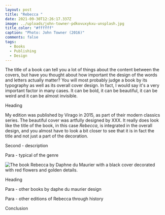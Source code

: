 ```yaml
---
layout: post
title: "Rebecca "
date: 2021-09-30T12:26:17.337Z
image: ../uploads/john-towner-pdkovuxykxu-unsplash.jpg
title_color: "#ffffff"
caption: "Photo: John Towner (2016)"
comments: false
tags:
  - Books
  - Publishing
  - Design
---
```

The title of a book can tell you a lot of things about the content between the covers, but have you thought about how important the design of the words and letters actually matter? You will most probably judge a book by its typography as well as its overall cover design. In fact, I would say it's a very important factor in many cases. It can be bold, it can be beautiful, it can be weird and it can be almost invisible. 

Heading

My edition was published by Virago in 2015, as part of their modern classics series. The beautiful cover was artfully designed by XXX. It really does look like the title of the book, in this case *Rebecca*, is integrated in the overall design, and you almost have to look a bit closer to see that it is in fact the title and not just a part of the decoration. 

Second - description 

Para - typical of the genre

![The book Rebecca by Daphne du Maurier with a black cover decorated with red flowers and golden details.](../uploads/img_2384.jpg "Du Maurier's most famous novel Rebecca, with a cover designed by XXX")

Heading

Para - other books by daphe du maurier design

Para - other editions of Rebecca through history 

Conclusion